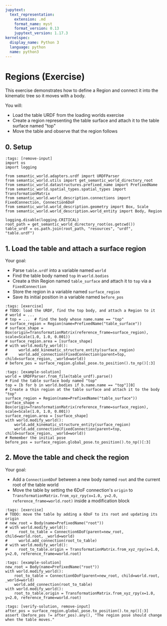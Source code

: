 ```yaml
---
jupytext:
  text_representation:
    extension: .md
    format_name: myst
    format_version: 0.13
    jupytext_version: 1.17.3
kernelspec:
  display_name: Python 3
  language: python
  name: python3
---
```


# Regions (Exercise)

This exercise demonstrates how to define a Region and connect it into the kinematic tree so it moves with a body.

You will:
- Load the table URDF from the loading worlds exercise
- Create a region representing the table surface and attach it to the table surface named "top"
- Move the table and observe that the region follows

## 0. Setup

```{code-cell} ipython3
:tags: [remove-input]
import os
import logging

from semantic_world.adapters.urdf import URDFParser
from semantic_world.utils import get_semantic_world_directory_root
from semantic_world.datastructures.prefixed_name import PrefixedName
from semantic_world.spatial_types.spatial_types import TransformationMatrix
from semantic_world.world_description.connections import FixedConnection, Connection6DoF
from semantic_world.world_description.geometry import Box, Scale
from semantic_world.world_description.world_entity import Body, Region

logging.disable(logging.CRITICAL)
root_path = get_semantic_world_directory_root(os.getcwd())
table_urdf = os.path.join(root_path, "resources", "urdf", "table.urdf")
```

## 1. Load the table and attach a surface region
Your goal:
- Parse `table.urdf` into a variable named `world`
- Find the table body named `top` in `world.bodies`
- Create a thin Region named `table_surface` and attach it to `top` via a `FixedConnection`
- Store the region in a variable named `surface_region`
- Save its initial position in a variable named `before_pos`

```{code-cell} ipython3
:tags: [exercise]
# TODO: load the URDF, find the top body, and attach a Region to it
# world = ...
# top = ...  # find the body whose name.name == "top"
# surface_region = Region(name=PrefixedName("table_surface"))
# surface_shape = Box(origin=TransformationMatrix(reference_frame=surface_region), scale=Scale(1.0, 1.0, 0.001))
# surface_region.area = [surface_shape]
# with world.modify_world():
#     world.add_kinematic_structure_entity(surface_region)
#     world.add_connection(FixedConnection(parent=top, child=surface_region, _world=world))
# before_pos = surface_region.global_pose.to_position().to_np()[:3]
```

```{code-cell} ipython3
:tags: [example-solution]
world = URDFParser.from_file(table_urdf).parse()
# Find the table surface body named "top"
top = [b for b in world.bodies if b.name.name == "top"][0]
# Create a thin region at the table surface and attach it to the body "top"
surface_region = Region(name=PrefixedName("table_surface"))
surface_shape = Box(origin=TransformationMatrix(reference_frame=surface_region), scale=Scale(1.0, 1.0, 0.001))
surface_region.area = [surface_shape]
with world.modify_world():
    world.add_kinematic_structure_entity(surface_region)
    world.add_connection(FixedConnection(parent=top, child=surface_region, _world=world))
# Remember the initial pose
before_pos = surface_region.global_pose.to_position().to_np()[:3]
```

## 2. Move the table and check the region
Your goal:
- Add a `Connection6DoF` between a new body named `root` and the current root of the table world
- Move the table by setting the 6DoF connection's `origin` to `TransformationMatrix.from_xyz_rpy(x=1.0, y=2.0, reference_frame=world.root)` inside a modification block

```{code-cell} ipython3
:tags: [exercise]
# TODO: move the table by adding a 6DoF to its root and updating its origin
# new_root = Body(name=PrefixedName("root"))
# with world.modify_world():
#     root_to_table = Connection6DoF(parent=new_root, child=world.root, _world=world)
#     world.add_connection(root_to_table)
# with world.modify_world():
#     root_to_table.origin = TransformationMatrix.from_xyz_rpy(x=1.0, y=2.0, reference_frame=world.root)
```

```{code-cell} ipython3
:tags: [example-solution]
new_root = Body(name=PrefixedName("root"))
with world.modify_world():
    root_to_table = Connection6DoF(parent=new_root, child=world.root, _world=world)
    world.add_connection(root_to_table)
with world.modify_world():
    root_to_table.origin = TransformationMatrix.from_xyz_rpy(x=1.0, y=2.0, reference_frame=world.root)
```

```{code-cell} ipython3
:tags: [verify-solution, remove-input]
after_pos = surface_region.global_pose.to_position().to_np()[:3]
assert (before_pos != after_pos).any(), "The region pose should change when the table moves."
```